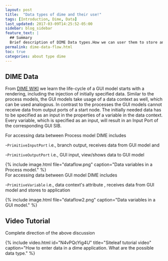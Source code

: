 ```yaml
---
layout: post
title:  "Data types of dime and their use!"
tags: [Introduction, Dime, Data]
last_updated: 2017-03-09T14:25:52-05:00
sidebar: blog_sidebar
feature_text: |
  ## Summary
  Brief description of DIME Data types.How we can user them to store and view data.
permalink: dime-data-flow.html
toc: true
categories: about type dime
---
```

## DIME Data

From [DIME WIKI](https://scce.gitlab.io/dime/content/user-guide/advanced/docs.html#data-flow "A link") we learn the life-cycle of a GUI model starts with a rendering, including the injection of initially specified data. Similar to the process models, the GUI models take usage of a data context as well, which can be used analogous. In contrast to the processes the GUI models cannot receive data from output ports of a start node. The initially needed data has to be specified as an input in the properties of a variable in the data context. Every variable, which is specified as an input, will result in an Input Port of the corresponding GUI SIB.


For accessing data between Process model DIME includes

  -``PrimitiveInputPort`` i.e., branch output, receives data from GUI model and

  -``PrimitiveOutputPort`` i.e., GUI input, view/shows data to GUI model

{% include image.html file="dataflow.png" caption="Data variables in a Process model." %}
<br>
For accessing data between GUI model DIME includes

  -``PrimitiveVariable`` i.e., data context's attribute , receives data from GUI model and stores to application

 

{% include image.html file="dataflow2.png" caption="Data variables in a GUI model." %}

## Video Tutorial 

Complete direction of the above discussion
<br>

{% include video.html id="N4vPQcYig4U" title="Siteleaf tutorial video" caption="How to enter data in a dime application. What are the possible data type." %}